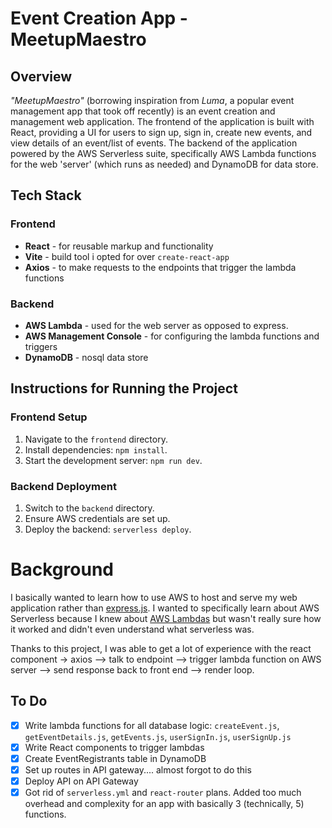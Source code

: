 # Event Creation App - MeetupMaestro



## Overview
*"MeetupMaestro"* (borrowing inspiration from *Luma*, a popular event management app that took off recently) is an event creation and management web application. The frontend of the application is built with React, providing a UI for users to sign up, sign in, create new events, and view details of an event/list of events. The backend of the application powered by the AWS Serverless suite, specifically AWS Lambda functions for the web 'server' (which runs as needed) and DynamoDB for data store.  


## Tech Stack

### Frontend
- **React** - for reusable markup and functionality
- **Vite** - build tool i opted for over `create-react-app`
- **Axios** - to make requests to the endpoints that trigger the lambda functions

### Backend 
- **AWS Lambda** - used for the web server as opposed to express.
- **AWS Management Console** - for configuring the lambda functions and triggers
- **DynamoDB** - nosql data store


## Instructions for Running the Project

### Frontend Setup
1. Navigate to the `frontend` directory.
2. Install dependencies: `npm install`.
3. Start the development server: `npm run dev`.

### Backend Deployment
1. Switch to the `backend` directory.
2. Ensure AWS credentials are set up.
3. Deploy the backend: `serverless deploy`.

# Background

I basically wanted to learn how to use AWS to host and serve my web application rather than [express.js](https://expressjs.com/). I wanted to specifically learn about AWS Serverless because I knew about [AWS Lambdas](https://aws.amazon.com/lambda/getting-started/) but wasn't really sure how it worked and didn't even understand what serverless was. 

Thanks to this project, I was able to get a lot of experience with the react component -> axios --> talk to endpoint --> trigger lambda function on AWS server --> send response back to front end --> render loop.

## To Do
- [x] Write lambda functions for all database logic: `createEvent.js`, `getEventDetails.js`, `getEvents.js`, `userSignIn.js`, `userSignUp.js`
- [X] Write React components to trigger lambdas
- [X] Create EventRegistrants table in DynamoDB
- [x] Set up routes in API gateway.... almost forgot to do this
- [x] Deploy API on API Gateway
- [x] Got rid of `serverless.yml` and `react-router` plans. Added too much overhead and complexity for an app with basically 3 (technically, 5) functions. 
